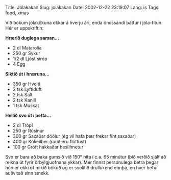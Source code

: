 Title: Jólakakan
Slug: jolakakan
Date: 2002-12-22 23:19:07
Lang: is
Tags: food, xmas

Við bökum jólakökuna okkar á hverju ári, enda ómissandi þáttur í jóla-fitun. Hér er uppskriftin:

**Hrærið duglega saman...**

* 2 dl Matarolía
* 250 gr Sykur
* 1/2 dl Ljóst síróp
* 4 Egg

**Siktið út í hræruna...**

* 350 gr Hveiti
* 2 tsk Lyftiduft
* 2 tsk Salt
* 2 tsk Kanill
* 1 tsk Muskat

**Hellið svo út í þetta...**

* 2 dl Trópí
* 250 gr Rúsínur
* 300 gr Saxaðar döðlur (ég vil hafa þær frekar fínt saxaðar)
* 400 gr Kokeilber (rauð eru flottust)
* 100 gr Gróft hakkaðar heslihnetur

Svo er bara að baka gumsið við 150° hita í c.a. 65 mínútur (þið verðið sjálf að reikna út fyrir örbylgjuofnana ykkar). Mér finnst persónulega betra þegar hún er ekki of mikið bökuð og er svolítið drullukend ennþá, en hver hefur auðvitað sinn smekk.